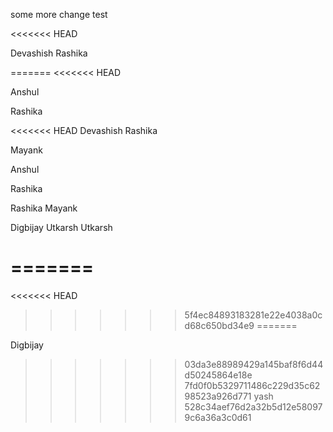 some more change
test

<<<<<<< HEAD


Devashish
Rashika

=======
<<<<<<< HEAD

Anshul

Rashika


<<<<<<< HEAD
Devashish
Rashika


Mayank



Anshul



Rashika



Rashika
Mayank





Digbijay
Utkarsh 
Utkarsh

=======
=======
<<<<<<< HEAD
>>>>>>> 5f4ec84893183281e22e4038a0cd68c650bd34e9
=======

Digbijay
>>>>>>> 03da3e88989429a145baf8f6d44d50245864e18e
>>>>>>> 7fd0f0b5329711486c229d35c6298523a926d771
yash
>>>>>>> 528c34aef76d2a32b5d12e580979c6a36a3c0d61
